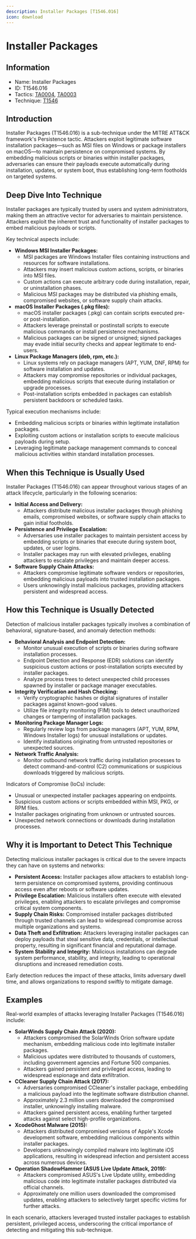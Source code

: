 ```yaml
---
description: Installer Packages [T1546.016]
icon: download
---
```


# Installer Packages

## Information

* Name: Installer Packages
* ID: T1546.016
* Tactics: [TA0004](../../ta0004/), [TA0003](../)
* Technique: [T1546](./)

## Introduction

Installer Packages (T1546.016) is a sub-technique under the MITRE ATT\&CK framework's Persistence tactic. Attackers exploit legitimate software installation packages—such as MSI files on Windows or package installers on macOS—to maintain persistence on compromised systems. By embedding malicious scripts or binaries within installer packages, adversaries can ensure their payloads execute automatically during installation, updates, or system boot, thus establishing long-term footholds on targeted systems.

## Deep Dive Into Technique

Installer packages are typically trusted by users and system administrators, making them an attractive vector for adversaries to maintain persistence. Attackers exploit the inherent trust and functionality of installer packages to embed malicious payloads or scripts.

Key technical aspects include:

* **Windows MSI Installer Packages:**
  * MSI packages are Windows Installer files containing instructions and resources for software installations.
  * Attackers may insert malicious custom actions, scripts, or binaries into MSI files.
  * Custom actions can execute arbitrary code during installation, repair, or uninstallation phases.
  * Malicious MSI packages may be distributed via phishing emails, compromised websites, or software supply chain attacks.
* **macOS Installer Packages (.pkg files):**
  * macOS installer packages (.pkg) can contain scripts executed pre- or post-installation.
  * Attackers leverage preinstall or postinstall scripts to execute malicious commands or install persistence mechanisms.
  * Malicious packages can be signed or unsigned; signed packages may evade initial security checks and appear legitimate to end-users.
* **Linux Package Managers (deb, rpm, etc.):**
  * Linux systems rely on package managers (APT, YUM, DNF, RPM) for software installation and updates.
  * Attackers may compromise repositories or individual packages, embedding malicious scripts that execute during installation or upgrade processes.
  * Post-installation scripts embedded in packages can establish persistent backdoors or scheduled tasks.

Typical execution mechanisms include:

* Embedding malicious scripts or binaries within legitimate installation packages.
* Exploiting custom actions or installation scripts to execute malicious payloads during setup.
* Leveraging legitimate package management commands to conceal malicious activities within standard installation processes.

## When this Technique is Usually Used

Installer Packages (T1546.016) can appear throughout various stages of an attack lifecycle, particularly in the following scenarios:

* **Initial Access and Delivery:**
  * Attackers distribute malicious installer packages through phishing emails, compromised websites, or software supply chain attacks to gain initial footholds.
* **Persistence and Privilege Escalation:**
  * Adversaries use installer packages to maintain persistent access by embedding scripts or binaries that execute during system boot, updates, or user logins.
  * Installer packages may run with elevated privileges, enabling attackers to escalate privileges and maintain deeper access.
* **Software Supply Chain Attacks:**
  * Attackers compromise legitimate software vendors or repositories, embedding malicious payloads into trusted installation packages.
  * Users unknowingly install malicious packages, providing attackers persistent and widespread access.

## How this Technique is Usually Detected

Detection of malicious installer packages typically involves a combination of behavioral, signature-based, and anomaly detection methods:

* **Behavioral Analysis and Endpoint Detection:**
  * Monitor unusual execution of scripts or binaries during software installation processes.
  * Endpoint Detection and Response (EDR) solutions can identify suspicious custom actions or post-installation scripts executed by installer packages.
  * Analyze process trees to detect unexpected child processes spawned by installer or package manager executables.
* **Integrity Verification and Hash Checking:**
  * Verify cryptographic hashes or digital signatures of installer packages against known-good values.
  * Utilize file integrity monitoring (FIM) tools to detect unauthorized changes or tampering of installation packages.
* **Monitoring Package Manager Logs:**
  * Regularly review logs from package managers (APT, YUM, RPM, Windows Installer logs) for unusual installations or updates.
  * Identify installations originating from untrusted repositories or unexpected sources.
* **Network Traffic Analysis:**
  * Monitor outbound network traffic during installation processes to detect command-and-control (C2) communications or suspicious downloads triggered by malicious scripts.

Indicators of Compromise (IoCs) include:

* Unusual or unexpected installer packages appearing on endpoints.
* Suspicious custom actions or scripts embedded within MSI, PKG, or RPM files.
* Installer packages originating from unknown or untrusted sources.
* Unexpected network connections or downloads during installation processes.

## Why it is Important to Detect This Technique

Detecting malicious installer packages is critical due to the severe impacts they can have on systems and networks:

* **Persistent Access:** Installer packages allow attackers to establish long-term persistence on compromised systems, providing continuous access even after reboots or software updates.
* **Privilege Escalation:** Malicious installers often execute with elevated privileges, enabling attackers to escalate privileges and compromise critical system components.
* **Supply Chain Risks:** Compromised installer packages distributed through trusted channels can lead to widespread compromise across multiple organizations and systems.
* **Data Theft and Exfiltration:** Attackers leveraging installer packages can deploy payloads that steal sensitive data, credentials, or intellectual property, resulting in significant financial and reputational damage.
* **System Stability and Integrity:** Malicious installations can degrade system performance, stability, and integrity, leading to operational disruptions and increased remediation costs.

Early detection reduces the impact of these attacks, limits adversary dwell time, and allows organizations to respond swiftly to mitigate damage.

## Examples

Real-world examples of attacks leveraging Installer Packages (T1546.016) include:

* **SolarWinds Supply Chain Attack (2020):**
  * Attackers compromised the SolarWinds Orion software update mechanism, embedding malicious code into legitimate installer packages.
  * Malicious updates were distributed to thousands of customers, including government agencies and Fortune 500 companies.
  * Attackers gained persistent and privileged access, leading to widespread espionage and data exfiltration.
* **CCleaner Supply Chain Attack (2017):**
  * Adversaries compromised CCleaner's installer package, embedding a malicious payload into the legitimate software distribution channel.
  * Approximately 2.3 million users downloaded the compromised installer, unknowingly installing malware.
  * Attackers gained persistent access, enabling further targeted attacks against select high-profile organizations.
* **XcodeGhost Malware (2015):**
  * Attackers distributed compromised versions of Apple's Xcode development software, embedding malicious components within installer packages.
  * Developers unknowingly compiled malware into legitimate iOS applications, resulting in widespread infection and persistent access across numerous devices.
* **Operation ShadowHammer (ASUS Live Update Attack, 2019):**
  * Attackers compromised ASUS's Live Update utility, embedding malicious code into legitimate installer packages distributed via official channels.
  * Approximately one million users downloaded the compromised updates, enabling attackers to selectively target specific victims for further attacks.

In each scenario, attackers leveraged trusted installer packages to establish persistent, privileged access, underscoring the critical importance of detecting and mitigating this sub-technique.
